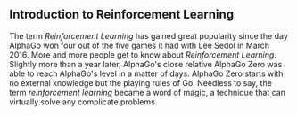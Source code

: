 
## Introduction to Reinforcement Learning


   The term _Reinforcement Learning_ has gained great popularity since the day AlphaGo won four out of the five games it had with Lee Sedol in March 2016. More and more people get to know about _Reinforcement Learning_. Slightly more than a year later, AlphaGo's close relative AlphaGo Zero was able to reach AlphaGo's level in a matter of days. AlphaGo Zero starts with no external knowledge but the playing rules of Go. Needless to say, the term _reinforcement learning_ became a word of magic, a technique that can virtually solve any complicate problems.

